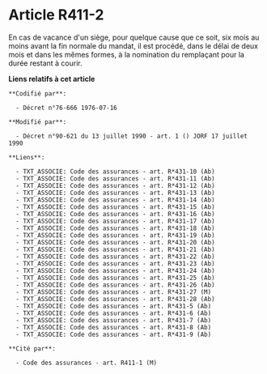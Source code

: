 # Article R411-2

En cas de vacance d'un siège, pour quelque cause que ce soit, six mois au moins avant la fin normale du mandat, il est
procédé, dans le délai de deux mois et dans les mêmes formes, à la nomination du remplaçant pour la durée restant à courir.

**Liens relatifs à cet article**

	**Codifié par**:

	  - Décret n°76-666 1976-07-16

	**Modifié par**:

	  - Décret n°90-621 du 13 juillet 1990 - art. 1 () JORF 17 juillet 1990

	**Liens**:

	  - TXT_ASSOCIE: Code des assurances - art. R*431-10 (Ab)
	  - TXT_ASSOCIE: Code des assurances - art. R*431-11 (Ab)
	  - TXT_ASSOCIE: Code des assurances - art. R*431-12 (Ab)
	  - TXT_ASSOCIE: Code des assurances - art. R*431-13 (Ab)
	  - TXT_ASSOCIE: Code des assurances - art. R*431-14 (Ab)
	  - TXT_ASSOCIE: Code des assurances - art. R*431-15 (Ab)
	  - TXT_ASSOCIE: Code des assurances - art. R*431-16 (Ab)
	  - TXT_ASSOCIE: Code des assurances - art. R*431-17 (Ab)
	  - TXT_ASSOCIE: Code des assurances - art. R*431-18 (Ab)
	  - TXT_ASSOCIE: Code des assurances - art. R*431-19 (Ab)
	  - TXT_ASSOCIE: Code des assurances - art. R*431-20 (Ab)
	  - TXT_ASSOCIE: Code des assurances - art. R*431-21 (Ab)
	  - TXT_ASSOCIE: Code des assurances - art. R*431-22 (Ab)
	  - TXT_ASSOCIE: Code des assurances - art. R*431-23 (Ab)
	  - TXT_ASSOCIE: Code des assurances - art. R*431-24 (Ab)
	  - TXT_ASSOCIE: Code des assurances - art. R*431-25 (Ab)
	  - TXT_ASSOCIE: Code des assurances - art. R*431-26 (Ab)
	  - TXT_ASSOCIE: Code des assurances - art. R*431-27 (M)
	  - TXT_ASSOCIE: Code des assurances - art. R*431-28 (Ab)
	  - TXT_ASSOCIE: Code des assurances - art. R*431-5 (Ab)
	  - TXT_ASSOCIE: Code des assurances - art. R*431-6 (Ab)
	  - TXT_ASSOCIE: Code des assurances - art. R*431-7 (Ab)
	  - TXT_ASSOCIE: Code des assurances - art. R*431-8 (Ab)
	  - TXT_ASSOCIE: Code des assurances - art. R*431-9 (Ab)

	**Cité par**:

	  - Code des assurances - art. R411-1 (M)
